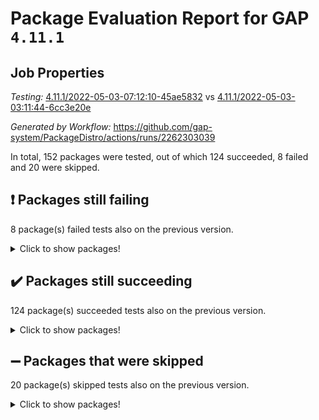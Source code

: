 # Package Evaluation Report for GAP `4.11.1`

## Job Properties

*Testing:* [4.11.1/2022-05-03-07:12:10-45ae5832](https://github.com/gap-system/PackageDistro/blob/data/reports/4.11.1/2022-05-03-07:12:10-45ae5832) vs [4.11.1/2022-05-03-03:11:44-6cc3e20e](https://github.com/gap-system/PackageDistro/blob/data/reports/4.11.1/2022-05-03-03:11:44-6cc3e20e)

*Generated by Workflow:* https://github.com/gap-system/PackageDistro/actions/runs/2262303039

In total, 152 packages were tested, out of which 124 succeeded, 8 failed and 20 were skipped.

## :exclamation: Packages still failing

8 package(s) failed tests also on the previous version.
<details><summary>Click to show packages!</summary>
- fining 1.4.1 [(failure)](https://github.com/gap-system/PackageDistro/runs/6269140231?check_suite_focus=true)
- francy 1.2.4 [(failure)](https://github.com/gap-system/PackageDistro/runs/6269140518?check_suite_focus=true)
- hap 1.39 [(failure)](https://github.com/gap-system/PackageDistro/runs/6269141171?check_suite_focus=true)
- normalizinterface 1.3.2 [(failure)](https://github.com/gap-system/PackageDistro/runs/6269143006?check_suite_focus=true)
- packagemanager 1.2 [(failure)](https://github.com/gap-system/PackageDistro/runs/6269143302?check_suite_focus=true)
- recog 1.3.2 [(failure)](https://github.com/gap-system/PackageDistro/runs/6269143876?check_suite_focus=true)
- semigroups 4.0.0 [(failure)](https://github.com/gap-system/PackageDistro/runs/6269144227?check_suite_focus=true)
- transgrp 3.6.1 [(failure)](https://github.com/gap-system/PackageDistro/runs/6269144896?check_suite_focus=true)
</details>

## :heavy_check_mark: Packages still succeeding

124 package(s) succeeded tests also on the previous version.
<details><summary>Click to show packages!</summary>
- ace 5.4 [(success)](https://github.com/gap-system/PackageDistro/runs/6269138593?check_suite_focus=true)
- aclib 1.3.2 [(success)](https://github.com/gap-system/PackageDistro/runs/6269138658?check_suite_focus=true)
- agt 0.2 [(success)](https://github.com/gap-system/PackageDistro/runs/6269138703?check_suite_focus=true)
- alnuth 3.2.1 [(success)](https://github.com/gap-system/PackageDistro/runs/6269138774?check_suite_focus=true)
- anupq 3.2.6 [(success)](https://github.com/gap-system/PackageDistro/runs/6269138820?check_suite_focus=true)
- atlasrep 2.1.2 [(success)](https://github.com/gap-system/PackageDistro/runs/6269138872?check_suite_focus=true)
- autodoc 2022.03.10 [(success)](https://github.com/gap-system/PackageDistro/runs/6269138926?check_suite_focus=true)
- automata 1.15 [(success)](https://github.com/gap-system/PackageDistro/runs/6269138969?check_suite_focus=true)
- automgrp 1.3.2 [(success)](https://github.com/gap-system/PackageDistro/runs/6269139029?check_suite_focus=true)
- autpgrp 1.10.2 [(success)](https://github.com/gap-system/PackageDistro/runs/6269139064?check_suite_focus=true)
- cap 2022.05-01 [(success)](https://github.com/gap-system/PackageDistro/runs/6269139100?check_suite_focus=true)
- caratinterface 2.3.3 [(success)](https://github.com/gap-system/PackageDistro/runs/6269139137?check_suite_focus=true)
- cddinterface 2020.06.24 [(success)](https://github.com/gap-system/PackageDistro/runs/6269139179?check_suite_focus=true)
- circle 1.6.5 [(success)](https://github.com/gap-system/PackageDistro/runs/6269139207?check_suite_focus=true)
- cohomolo 1.6.10 [(success)](https://github.com/gap-system/PackageDistro/runs/6269139243?check_suite_focus=true)
- congruence 1.2.4 [(success)](https://github.com/gap-system/PackageDistro/runs/6269139289?check_suite_focus=true)
- corelg 1.56 [(success)](https://github.com/gap-system/PackageDistro/runs/6269139334?check_suite_focus=true)
- crime 1.6 [(success)](https://github.com/gap-system/PackageDistro/runs/6269139376?check_suite_focus=true)
- crisp 1.4.5 [(success)](https://github.com/gap-system/PackageDistro/runs/6269139423?check_suite_focus=true)
- crypting 0.10 [(success)](https://github.com/gap-system/PackageDistro/runs/6269139488?check_suite_focus=true)
- cryst 4.1.24 [(success)](https://github.com/gap-system/PackageDistro/runs/6269139547?check_suite_focus=true)
- crystcat 1.1.9 [(success)](https://github.com/gap-system/PackageDistro/runs/6269139619?check_suite_focus=true)
- ctbllib 1.3.4 [(success)](https://github.com/gap-system/PackageDistro/runs/6269139671?check_suite_focus=true)
- cubefree 1.19 [(success)](https://github.com/gap-system/PackageDistro/runs/6269139728?check_suite_focus=true)
- curlinterface 2.2.2 [(success)](https://github.com/gap-system/PackageDistro/runs/6269139775?check_suite_focus=true)
- cvec 2.7.5 [(success)](https://github.com/gap-system/PackageDistro/runs/6269139825?check_suite_focus=true)
- datastructures 0.2.7 [(success)](https://github.com/gap-system/PackageDistro/runs/6269139872?check_suite_focus=true)
- deepthought 1.0.5 [(success)](https://github.com/gap-system/PackageDistro/runs/6269139917?check_suite_focus=true)
- design 1.7 [(success)](https://github.com/gap-system/PackageDistro/runs/6269139952?check_suite_focus=true)
- difsets 2.3.1 [(success)](https://github.com/gap-system/PackageDistro/runs/6269139978?check_suite_focus=true)
- digraphs 1.5.2 [(success)](https://github.com/gap-system/PackageDistro/runs/6269140016?check_suite_focus=true)
- edim 1.3.5 [(success)](https://github.com/gap-system/PackageDistro/runs/6269140058?check_suite_focus=true)
- example 4.3.1 [(success)](https://github.com/gap-system/PackageDistro/runs/6269140090?check_suite_focus=true)
- factint 1.6.3 [(success)](https://github.com/gap-system/PackageDistro/runs/6269140123?check_suite_focus=true)
- ferret 1.0.7 [(success)](https://github.com/gap-system/PackageDistro/runs/6269140154?check_suite_focus=true)
- fga 1.4.0 [(success)](https://github.com/gap-system/PackageDistro/runs/6269140198?check_suite_focus=true)
- float 1.0.3 [(success)](https://github.com/gap-system/PackageDistro/runs/6269140315?check_suite_focus=true)
- format 1.4.3 [(success)](https://github.com/gap-system/PackageDistro/runs/6269140339?check_suite_focus=true)
- forms 1.2.7 [(success)](https://github.com/gap-system/PackageDistro/runs/6269140385?check_suite_focus=true)
- fplsa 1.2.5 [(success)](https://github.com/gap-system/PackageDistro/runs/6269140424?check_suite_focus=true)
- fr 2.4.8 [(success)](https://github.com/gap-system/PackageDistro/runs/6269140468?check_suite_focus=true)
- fwtree 1.3 [(success)](https://github.com/gap-system/PackageDistro/runs/6269140582?check_suite_focus=true)
- gbnp 1.0.5 [(success)](https://github.com/gap-system/PackageDistro/runs/6269140675?check_suite_focus=true)
- generalizedmorphismsforcap 2022.03-03 [(success)](https://github.com/gap-system/PackageDistro/runs/6269140723?check_suite_focus=true)
- genss 1.6.6 [(success)](https://github.com/gap-system/PackageDistro/runs/6269140772?check_suite_focus=true)
- gradedringforhomalg 2022.03-01 [(success)](https://github.com/gap-system/PackageDistro/runs/6269140832?check_suite_focus=true)
- grape 4.8.5 [(success)](https://github.com/gap-system/PackageDistro/runs/6269140875?check_suite_focus=true)
- groupoids 1.69 [(success)](https://github.com/gap-system/PackageDistro/runs/6269140928?check_suite_focus=true)
- grpconst 2.6.2 [(success)](https://github.com/gap-system/PackageDistro/runs/6269140972?check_suite_focus=true)
- guarana 0.96.3 [(success)](https://github.com/gap-system/PackageDistro/runs/6269141024?check_suite_focus=true)
- guava 3.16 [(success)](https://github.com/gap-system/PackageDistro/runs/6269141071?check_suite_focus=true)
- hapcryst 0.1.14 [(success)](https://github.com/gap-system/PackageDistro/runs/6269141250?check_suite_focus=true)
- hecke 1.5.3 [(success)](https://github.com/gap-system/PackageDistro/runs/6269141310?check_suite_focus=true)
- help 3.5 [(success)](https://github.com/gap-system/PackageDistro/runs/6269141369?check_suite_focus=true)
- idrel 2.43 [(success)](https://github.com/gap-system/PackageDistro/runs/6269141443?check_suite_focus=true)
- images 1.3.1 [(success)](https://github.com/gap-system/PackageDistro/runs/6269141500?check_suite_focus=true)
- intpic 0.2.4 [(success)](https://github.com/gap-system/PackageDistro/runs/6269141551?check_suite_focus=true)
- io 4.7.2 [(success)](https://github.com/gap-system/PackageDistro/runs/6269141612?check_suite_focus=true)
- irredsol 1.4.3 [(success)](https://github.com/gap-system/PackageDistro/runs/6269141672?check_suite_focus=true)
- json 2.1.0 [(success)](https://github.com/gap-system/PackageDistro/runs/6269141718?check_suite_focus=true)
- jupyterkernel 1.4.1 [(success)](https://github.com/gap-system/PackageDistro/runs/6269141772?check_suite_focus=true)
- jupyterviz 1.5.1 [(success)](https://github.com/gap-system/PackageDistro/runs/6269141818?check_suite_focus=true)
- kan 1.34 [(success)](https://github.com/gap-system/PackageDistro/runs/6269141852?check_suite_focus=true)
- kbmag 1.5.9 [(success)](https://github.com/gap-system/PackageDistro/runs/6269141904?check_suite_focus=true)
- laguna 3.9.5 [(success)](https://github.com/gap-system/PackageDistro/runs/6269141984?check_suite_focus=true)
- liealgdb 2.2.1 [(success)](https://github.com/gap-system/PackageDistro/runs/6269142033?check_suite_focus=true)
- liepring 2.6 [(success)](https://github.com/gap-system/PackageDistro/runs/6269142099?check_suite_focus=true)
- liering 2.4.2 [(success)](https://github.com/gap-system/PackageDistro/runs/6269142158?check_suite_focus=true)
- linearalgebraforcap 2022.04-02 [(success)](https://github.com/gap-system/PackageDistro/runs/6269142218?check_suite_focus=true)
- loops 3.4.1 [(success)](https://github.com/gap-system/PackageDistro/runs/6269142281?check_suite_focus=true)
- lpres 1.0.3 [(success)](https://github.com/gap-system/PackageDistro/runs/6269142329?check_suite_focus=true)
- majoranaalgebras 1.4 [(success)](https://github.com/gap-system/PackageDistro/runs/6269142395?check_suite_focus=true)
- mapclass 1.4.5 [(success)](https://github.com/gap-system/PackageDistro/runs/6269142464?check_suite_focus=true)
- matgrp 0.64 [(success)](https://github.com/gap-system/PackageDistro/runs/6269142536?check_suite_focus=true)
- modisom 2.5.2 [(success)](https://github.com/gap-system/PackageDistro/runs/6269142615?check_suite_focus=true)
- modulepresentationsforcap 2022.03-02 [(success)](https://github.com/gap-system/PackageDistro/runs/6269142699?check_suite_focus=true)
- monoidalcategories 2022.05-01 [(success)](https://github.com/gap-system/PackageDistro/runs/6269142766?check_suite_focus=true)
- nconvex 2020.11-04 [(success)](https://github.com/gap-system/PackageDistro/runs/6269142836?check_suite_focus=true)
- nilmat 1.4.1 [(success)](https://github.com/gap-system/PackageDistro/runs/6269142903?check_suite_focus=true)
- nock 1.5 [(success)](https://github.com/gap-system/PackageDistro/runs/6269142953?check_suite_focus=true)
- nq 2.5.8 [(success)](https://github.com/gap-system/PackageDistro/runs/6269143059?check_suite_focus=true)
- numericalsgps 1.3.0 [(success)](https://github.com/gap-system/PackageDistro/runs/6269143111?check_suite_focus=true)
- openmath 11.5.1 [(success)](https://github.com/gap-system/PackageDistro/runs/6269143185?check_suite_focus=true)
- orb 4.8.4 [(success)](https://github.com/gap-system/PackageDistro/runs/6269143240?check_suite_focus=true)
- patternclass 2.4.2 [(success)](https://github.com/gap-system/PackageDistro/runs/6269143348?check_suite_focus=true)
- permut 2.0.4 [(success)](https://github.com/gap-system/PackageDistro/runs/6269143399?check_suite_focus=true)
- polenta 1.3.10 [(success)](https://github.com/gap-system/PackageDistro/runs/6269143459?check_suite_focus=true)
- polymaking 0.8.6 [(success)](https://github.com/gap-system/PackageDistro/runs/6269143498?check_suite_focus=true)
- primgrp 3.4.1 [(success)](https://github.com/gap-system/PackageDistro/runs/6269143546?check_suite_focus=true)
- profiling 2.5.0 [(success)](https://github.com/gap-system/PackageDistro/runs/6269143594?check_suite_focus=true)
- qpa 1.33 [(success)](https://github.com/gap-system/PackageDistro/runs/6269143641?check_suite_focus=true)
- quagroup 1.8.3 [(success)](https://github.com/gap-system/PackageDistro/runs/6269143675?check_suite_focus=true)
- radiroot 2.9 [(success)](https://github.com/gap-system/PackageDistro/runs/6269143717?check_suite_focus=true)
- rcwa 4.6.4 [(success)](https://github.com/gap-system/PackageDistro/runs/6269143758?check_suite_focus=true)
- rds 1.8 [(success)](https://github.com/gap-system/PackageDistro/runs/6269143825?check_suite_focus=true)
- repndecomp 1.2.1 [(success)](https://github.com/gap-system/PackageDistro/runs/6269143971?check_suite_focus=true)
- repsn 3.1.0 [(success)](https://github.com/gap-system/PackageDistro/runs/6269144038?check_suite_focus=true)
- resclasses 4.7.2 [(success)](https://github.com/gap-system/PackageDistro/runs/6269144099?check_suite_focus=true)
- scscp 2.3.1 [(success)](https://github.com/gap-system/PackageDistro/runs/6269144160?check_suite_focus=true)
- sglppow 2.2 [(success)](https://github.com/gap-system/PackageDistro/runs/6269144298?check_suite_focus=true)
- sgpviz 0.999.5 [(success)](https://github.com/gap-system/PackageDistro/runs/6269144341?check_suite_focus=true)
- simpcomp 2.1.14 [(success)](https://github.com/gap-system/PackageDistro/runs/6269144395?check_suite_focus=true)
- singular 2020.12.18 [(success)](https://github.com/gap-system/PackageDistro/runs/6269144442?check_suite_focus=true)
- sla 1.5.3 [(success)](https://github.com/gap-system/PackageDistro/runs/6269144493?check_suite_focus=true)
- smallgrp 1.5 [(success)](https://github.com/gap-system/PackageDistro/runs/6269144532?check_suite_focus=true)
- smallsemi 0.6.13 [(success)](https://github.com/gap-system/PackageDistro/runs/6269144577?check_suite_focus=true)
- sonata 2.9.4 [(success)](https://github.com/gap-system/PackageDistro/runs/6269144609?check_suite_focus=true)
- sophus 1.25 [(success)](https://github.com/gap-system/PackageDistro/runs/6269144631?check_suite_focus=true)
- spinsym 1.5.2 [(success)](https://github.com/gap-system/PackageDistro/runs/6269144671?check_suite_focus=true)
- symbcompcc 1.3.2 [(success)](https://github.com/gap-system/PackageDistro/runs/6269144700?check_suite_focus=true)
- thelma 1.3 [(success)](https://github.com/gap-system/PackageDistro/runs/6269144752?check_suite_focus=true)
- tomlib 1.2.9 [(success)](https://github.com/gap-system/PackageDistro/runs/6269144786?check_suite_focus=true)
- toric 1.9.5 [(success)](https://github.com/gap-system/PackageDistro/runs/6269144852?check_suite_focus=true)
- ugaly 4.0.2 [(success)](https://github.com/gap-system/PackageDistro/runs/6269144939?check_suite_focus=true)
- unipot 1.5 [(success)](https://github.com/gap-system/PackageDistro/runs/6269144991?check_suite_focus=true)
- unitlib 4.1.0 [(success)](https://github.com/gap-system/PackageDistro/runs/6269145042?check_suite_focus=true)
- utils 0.72 [(success)](https://github.com/gap-system/PackageDistro/runs/6269145097?check_suite_focus=true)
- uuid 0.7 [(success)](https://github.com/gap-system/PackageDistro/runs/6269145150?check_suite_focus=true)
- walrus 0.9991 [(success)](https://github.com/gap-system/PackageDistro/runs/6269145211?check_suite_focus=true)
- wedderga 4.10.2 [(success)](https://github.com/gap-system/PackageDistro/runs/6269145269?check_suite_focus=true)
- xmod 2.88 [(success)](https://github.com/gap-system/PackageDistro/runs/6269145323?check_suite_focus=true)
- xmodalg 1.22 [(success)](https://github.com/gap-system/PackageDistro/runs/6269145373?check_suite_focus=true)
- yangbaxter 0.10.0 [(success)](https://github.com/gap-system/PackageDistro/runs/6269145418?check_suite_focus=true)
- zeromqinterface 0.13 [(success)](https://github.com/gap-system/PackageDistro/runs/6269145457?check_suite_focus=true)
</details>

## :heavy_minus_sign: Packages that were skipped

20 package(s) skipped tests also on the previous version.
<details><summary>Click to show packages!</summary>
- 4ti2interface 2022.03-01 [(skipped)](https://github.com/gap-system/PackageDistro/runs/6269069543?check_suite_focus=true)
- browse 1.8.14 [(skipped)](https://github.com/gap-system/PackageDistro/runs/6269069543?check_suite_focus=true)
- examplesforhomalg 2022.03-01 [(skipped)](https://github.com/gap-system/PackageDistro/runs/6269069543?check_suite_focus=true)
- gapdoc 1.6.5 [(skipped)](https://github.com/gap-system/PackageDistro/runs/6269069543?check_suite_focus=true)
- gauss 2022.03-01 [(skipped)](https://github.com/gap-system/PackageDistro/runs/6269069543?check_suite_focus=true)
- gaussforhomalg 2022.03-01 [(skipped)](https://github.com/gap-system/PackageDistro/runs/6269069543?check_suite_focus=true)
- gradedmodules 2022.03-01 [(skipped)](https://github.com/gap-system/PackageDistro/runs/6269069543?check_suite_focus=true)
- homalg 2022.03-01 [(skipped)](https://github.com/gap-system/PackageDistro/runs/6269069543?check_suite_focus=true)
- homalgtocas 2022.03-01 [(skipped)](https://github.com/gap-system/PackageDistro/runs/6269069543?check_suite_focus=true)
- io_forhomalg 2022.03-01 [(skipped)](https://github.com/gap-system/PackageDistro/runs/6269069543?check_suite_focus=true)
- itc 1.5.1 [(skipped)](https://github.com/gap-system/PackageDistro/runs/6269069543?check_suite_focus=true)
- localizeringforhomalg 2022.03-01 [(skipped)](https://github.com/gap-system/PackageDistro/runs/6269069543?check_suite_focus=true)
- matricesforhomalg 2022.04-01 [(skipped)](https://github.com/gap-system/PackageDistro/runs/6269069543?check_suite_focus=true)
- modules 2022.03-01 [(skipped)](https://github.com/gap-system/PackageDistro/runs/6269069543?check_suite_focus=true)
- polycyclic 2.16 [(skipped)](https://github.com/gap-system/PackageDistro/runs/6269069543?check_suite_focus=true)
- ringsforhomalg 2022.04-01 [(skipped)](https://github.com/gap-system/PackageDistro/runs/6269069543?check_suite_focus=true)
- sco 2022.03-01 [(skipped)](https://github.com/gap-system/PackageDistro/runs/6269069543?check_suite_focus=true)
- toolsforhomalg 2022.04-03 [(skipped)](https://github.com/gap-system/PackageDistro/runs/6269069543?check_suite_focus=true)
- toricvarieties 2022.03.23 [(skipped)](https://github.com/gap-system/PackageDistro/runs/6269069543?check_suite_focus=true)
- xgap 4.31 [(skipped)](https://github.com/gap-system/PackageDistro/runs/6269069543?check_suite_focus=true)
</details>

